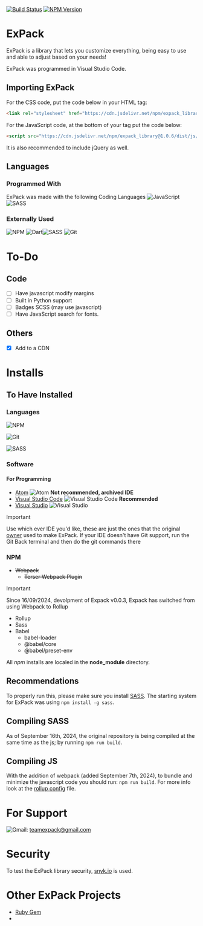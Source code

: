 [![Build Status](https://app.travis-ci.com/ExPackTeam/ExPack.svg?token=xrPDXF4yoHp1uqKHg9XJ&branch=master)](https://app.travis-ci.com/ExPackTeam/ExPack) [![NPM Version](https://badge.fury.io/js/esta.svg?style=flat)](https://npmjs.org/package/esta) 
# ExPack 
ExPack is a library that lets you customize everything, being easy to use and able to adjust based on your needs!

ExPack was programmed in Visual Studio Code.

## Importing ExPack
For the CSS code, put the code below in your HTML **<head>** tag:
```html
<link rel="stylesheet" href="https://cdn.jsdelivr.net/npm/expack_library@1.0.6/dist/css/expack.min.css" integrity="sha384-gyGaM4G8+5jQD/qOH8itL5HgoRjbzIK8xRaIayFviSDPTjok1QXiH7NUZMdQciOu" crossorigin="anonymous">
```
For the JavaScript code, at the bottom of your **<body>** tag put the code below:
```html
<script src="https://cdn.jsdelivr.net/npm/expack_library@1.0.6/dist/js/expack.min.js" integrity="sha384-G3MxSQ6fon39aP3Wvb1+ivb8Enkgb34T0IFzdPgIBLkXbbm/TZXUixaC4PhCdWC/" crossorigin="anonymous"></script>
```
It is also recommended to include jQuery as well.

## Languages
### Programmed With
ExPack was made with the following Coding Languages
![JavaScript](https://img.shields.io/badge/javascript-%23323330.svg?style=for-the-badge&logo=javascript&logoColor=%23F7DF1E)
![SASS](https://img.shields.io/badge/SASS-hotpink.svg?style=for-the-badge&logo=SASS&logoColor=white)
### Externally Used
![NPM](https://img.shields.io/badge/NPM-%23CB3837.svg?style=for-the-badge&logo=npm&logoColor=white)
![Dart](https://img.shields.io/badge/dart-%230175C2.svg?style=for-the-badge&logo=dart&logoColor=white)![SASS](https://img.shields.io/badge/SASS-hotpink.svg?style=for-the-badge&logo=SASS&logoColor=white)
![Git](https://img.shields.io/badge/git-%23F05033.svg?style=for-the-badge&logo=git&logoColor=white)

# To-Do
## Code
- [ ]  Have javascript modify margins
- [ ]  Built in Python support
- [ ]  Badges SCSS (may use javascript)
- [ ]  Have JavaScript search for fonts.
## Others
- [x]  Add to a CDN

# Installs
## To Have Installed
### Languages
![NPM](https://img.shields.io/badge/NPM-%23CB3837.svg?style=for-the-badge&logo=npm&logoColor=white)

![Git](https://img.shields.io/badge/git-%23F05033.svg?style=for-the-badge&logo=git&logoColor=white)

![SASS](https://img.shields.io/badge/SASS-hotpink.svg?style=for-the-badge&logo=SASS&logoColor=white)
### Software
#### For Programming
- [Atom](https://github.com/Atom) ![Atom](https://img.shields.io/badge/Atom-%2366595C.svg?style=for-the-badge&logo=atom&logoColor=white) **Not recommended, archived IDE**
- [Visual Studio Code](https://code.visualstudio.com/download) ![Visual Studio Code](https://img.shields.io/badge/Visual%20Studio%20Code-0078d7.svg?style=for-the-badge&logo=visual-studio-code&logoColor=white) **Recommended**
- [Visual Studio](https://visualstudio.microsoft.com/downloads/) ![Visual Studio](https://img.shields.io/badge/Visual%20Studio-5C2D91.svg?style=for-the-badge&logo=visual-studio&logoColor=white)

> [!IMPORTANT]
> Use which ever IDE you'd like, these are just the ones that the original [owner](https://github.com/MicroRay620) used to make ExPack.
> If your IDE doesn't have Git support, run the Git Back terminal and then do the git commands there

### NPM
- ~~Webpack~~
    - ~~Terser Webpack Plugin~~

> [!IMPORTANT]
> Since 16/09/2024, devolpment of Expack v0.0.3, Expack has switched from using Webpack to Rollup


- Rollup
- Sass
- Babel
    - babel-loader
    - @babel/core
    - @babel/preset-env

All *npm* installs are localed in the **node_module** directory.

## Recommendations
To properly run this, please make sure you install [SASS](https://sass-lang.com/install/). The starting system for ExPack was using `npm install -g sass`.
## Compiling SASS
As of September 16th, 2024, the original repository is being compiled at the same time as the js; by running `npm run build`.

## Compiling JS
With the addition of webpack (added September 7th, 2024), to bundle and minimize the javascript code you should run: `npm run build`. For more info look at the [rollup config](/rollup.config.js) file.

# For Support
![Gmail](https://img.shields.io/badge/Gmail-D14836?style=for-the-badge&logo=gmail&logoColor=white): teamexpack@gmail.com

# Security
To test the ExPack library security, [snyk.io](https://app.snyk.io/) is used.

# Other ExPack Projects
- [Ruby Gem](https://github.com/ExPackTeam/expack_gem) 
- 
